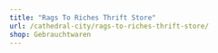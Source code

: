 ```yaml
---
title: "Rags To Riches Thrift Store"
url: /cathedral-city/rags-to-riches-thrift-store/
shop: Gebrauchtwaren
---
```

